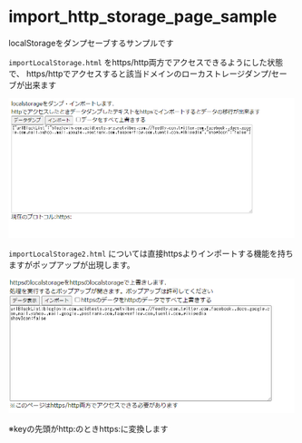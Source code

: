 # import_http_storage_page_sample

localStorageをダンプセーブするサンプルです

`importLocalStorage.html` をhttps/http両方でアクセスできるようにした状態で、
https/httpでアクセスすると該当ドメインのローカストレージダンプ/セーブが出来ます

![サンプル画像](sample.png)

`importLocalStorage2.html` については直接httpsよりインポートする機能を持ちますがポップアップが出現します。


![サンプル画像](sample2.png)


※keyの先頭がhttp:のときhttps:に変換します

